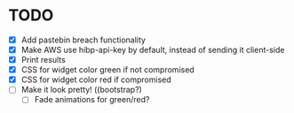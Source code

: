 # TODO
- [x] Add pastebin breach functionality
- [x] Make AWS use hibp-api-key by default, instead of sending it client-side
- [x] Print results
- [x] CSS for widget color green if not compromised
- [x] CSS for widget color red if compromised
- [ ] Make it look pretty! ((bootstrap?)
    - [ ] Fade animations for green/red?